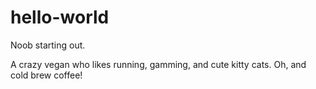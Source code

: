 # hello-world

Noob starting out.

A crazy vegan who likes running, gamming, and cute kitty cats. Oh, and cold brew coffee!

